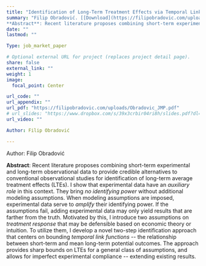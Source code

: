 ```yaml
---
title: "Identification of Long-Term Treatment Effects via Temporal Links, Observational, and Experimental Data"
summary: "Filip Obradović. [[Download](https://filipobradovic.com/uploads/Obradovic_JMP.pdf)]<br>
**Abstract**: Recent literature proposes combining short-term experimental and long-term observational data to provide credible alternatives to conventional observational studies for identification of long-term average treatment effects (LTEs). I show that experimental data have an *auxiliary role* in this context. They bring *no identifying power* without additional modeling assumptions. When modeling assumptions are imposed, experimental data serve to *amplify* their identifying power. If the assumptions fail, adding experimental data may only yield results that are farther from the truth. Motivated by this, I introduce two assumptions on *treatment response* that may be defensible based on economic theory or intuition. To utilize them, I develop a novel two-step identification approach that centers on bounding *temporal link functions* -- the relationship between short-term and mean long-term potential outcomes. The approach provides sharp bounds on LTEs for a general class of assumptions, and allows for imperfect experimental compliance -- extending existing results."
date: ""
lastmod: ""

Type: job_market_paper

# Optional external URL for project (replaces project detail page).
share: false
external_link: ""
weight: 1
image:
  focal_point: Center

url_code: ""
url_appendix: ""
url_pdf: "https://filipobradovic.com/uploads/Obradovic_JMP.pdf"
# url_slides: "https://www.dropbox.com/s/39x3crbir04ri8h/slides.pdf?dl=0"
url_video: ""

Author: Filip Obradović

---
```


Author: Filip Obradović

**Abstract**: Recent literature proposes combining short-term experimental and long-term observational data to provide credible alternatives to conventional observational studies for identification of long-term average treatment effects (LTEs). I show that experimental data have an *auxiliary role* in this context. They bring *no identifying power* without additional modeling assumptions. When modeling assumptions are imposed, experimental data serve to *amplify* their identifying power. If the assumptions fail, adding experimental data may only yield results that are farther from the truth. Motivated by this, I introduce two assumptions on *treatment response* that may be defensible based on economic theory or intuition. To utilize them, I develop a novel two-step identification approach that centers on bounding *temporal link functions* -- the relationship between short-term and mean long-term potential outcomes. The approach provides sharp bounds on LTEs for a general class of assumptions, and allows for imperfect experimental compliance -- extending existing results.
